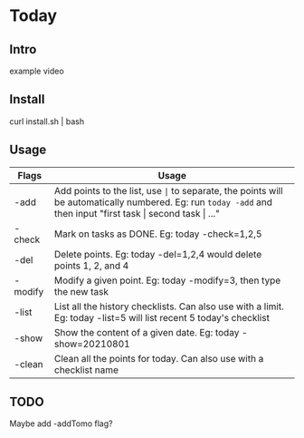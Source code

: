 # Today
## Intro 
example
video

## Install
curl install.sh | bash

## Usage
| Flags | Usage |
|-------|-------|
| -add | Add points to the list, use <code>&#124;</code> to separate, the points will be automatically numbered. Eg: run `today -add` and then input "first task &#124; second task &#124; ..."|
| -check | Mark on tasks as DONE. Eg: today -check=1,2,5 |
| -del | Delete points. Eg: today -del=1,2,4 would delete points 1, 2, and 4 |
| -modify | Modify a given point. Eg: today -modify=3, then type the new task |
| -list | List all the history checklists. Can also use with a limit. Eg: today -list=5 will list recent 5 today's checklist|
| -show | Show the content of a given date. Eg: today -show=20210801 |
| -clean | Clean all the points for today. Can also use with a checklist name |

## TODO
Maybe add -addTomo flag?

